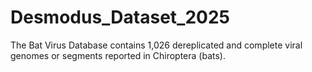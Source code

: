 # Desmodus_Dataset_2025
The Bat Virus Database contains 1,026 dereplicated and complete viral genomes or segments reported in Chiroptera (bats).